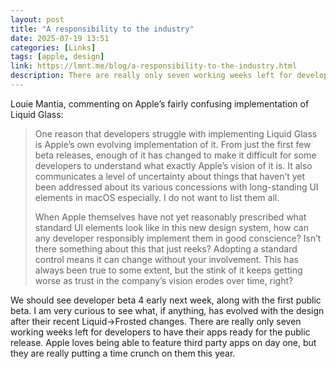 ```yaml
---
layout: post
title: "A responsibility to the industry"
date: 2025-07-19 13:51
categories: [Links]
tags: [apple, design]
link: https://lmnt.me/blog/a-responsibility-to-the-industry.html
description: There are really only seven working weeks left for developers to have their apps ready for the public release. 
---
```


Louie Mantia, commenting on Apple’s fairly confusing implementation of Liquid Glass:

>One reason that developers struggle with implementing Liquid Glass is Apple’s own evolving implementation of it. From just the first few beta releases, enough of it has changed to make it difficult for some developers to understand what exactly Apple’s vision of it is. It also communicates a level of uncertainty about things that haven’t yet been addressed about its various concessions with long-standing UI elements in macOS especially. I do not want to list them all.
>
>When Apple themselves have not yet reasonably prescribed what standard UI elements look like in this new design system, how can any developer responsibly implement them in good conscience? Isn’t there something about this that just reeks? Adopting a standard control means it can change without your involvement. This has always been true to some extent, but the stink of it keeps getting worse as trust in the company’s vision erodes over time, right?

We should see developer beta 4 early next week, along with the first public beta. I am very curious to see what, if anything, has evolved with the design after their recent Liquid->Frosted changes. There are really only seven working weeks left for developers to have their apps ready for the public release. Apple loves being able to feature third party apps on day one, but they are really putting a time crunch on them this year.
